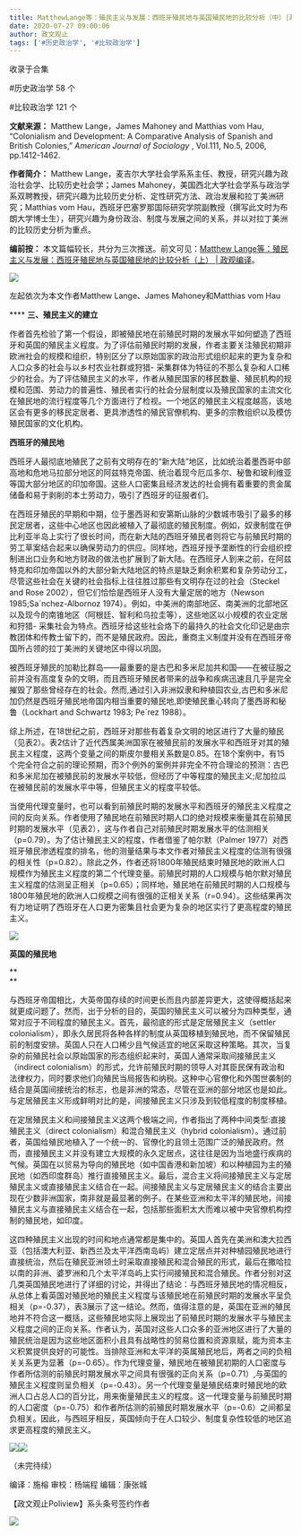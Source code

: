```yaml
---
title: MatthewLange等：殖民主义与发展：西班牙殖民地与英国殖民地的比较分析（中）|政观编译
date: 2020-07-27 09:00:06
author: 政文观止
tags: ['#历史政治学', '#比较政治学']
---
```



收录于合集

#历史政治学 58 个

#比较政治学 121 个

  

**文献来源：** Matthew Lange，James Mahoney and Matthias vom Hau, “Colonialism and
Development: A Comparative Analysis of Spanish and British Colonies,”
_American Journal of Sociology_ , Vol.111, No.5, 2006, pp.1412-1462.

  

 **作者简介：** Matthew Lange，麦吉尔大学社会学系系主任、教授，研究兴趣为政治社会学、比较历史社会学；James
Mahoney，美国西北大学社会学系与政治学系双聘教授，研究兴趣为比较历史分析、定性研究方法、政治发展和拉丁美洲研究；Matthias vom
Hau，西班牙巴塞罗那国际研究学院副教授（撰写此文时为布朗大学博士生），研究兴趣为身份政治、制度与发展之间的关系，并以对拉丁美洲的比较历史分析为重点。

  

 **编前按：** 本文篇幅较长，共分为三次推送。前文可见：[Matthew Lange等：殖民主义与发展：西班牙殖民地与英国殖民地的比较分析（上） |
政观编译](http://mp.weixin.qq.com/s?__biz=MzI5ODY0MTQ1OA==&mid=2247487355&idx=1&sn=fd972c7dcd55ba4a3e6b0ec8c63953d4&chksm=eca3fe26dbd477301aa3870b383018ed7c92cde042b6bc0a5ce0a3ee5077a2d304fd5f3535d7&scene=21#wechat_redirect)。

![](/images/269/2.png)

左起依次为本文作者Matthew Lange、James Mahoney和Matthias vom Hau

  
  

  

  

  

 **** **三、殖民主义的建立**

  

作者首先检验了第一个假设，即被殖民地在前殖民时期的发展水平如何塑造了西班牙和英国的殖民主义程度。为了评估前殖民时期的发展，作者主要关注殖民初期非欧洲社会的规模和组织，特别区分了以原始国家的政治形式组织起来的更为复杂和人口众多的社会与以乡村农业社群或狩猎-
采集群体为特征的不那么复杂和人口稀少的社会。为了评估殖民主义的水平，作者从殖民国家的移民数量、殖民机构的规模和范围、劳动力的普遍性、殖民者实行的社会分层制度以及殖民国家的主流文化在殖民地的流行程度等几个方面进行了检视。一个地区的殖民主义程度越高，该地区会有更多的移民定居者、更具渗透性的殖民官僚机构、更多的宗教组织以及模仿殖民国家的文化机构。

  

 **西班牙的殖民地**

  

西班牙人最彻底地殖民了之前有文明存在的“新大陆”地区，比如统治着墨西哥中部高地和危地马拉部分地区的阿兹特克帝国、统治着现今厄瓜多尔、秘鲁和玻利维亚等国大部分地区的印加帝国。这些人口密集且经济发达的社会拥有着重要的贵金属储备和易于剥削的本土劳动力，吸引了西班牙的征服者们。

  

在西班牙殖民的早期和中期，位于墨西哥和安第斯山脉的少数城市吸引了最多的移民定居者，这些中心地区也因此被植入了最彻底的殖民制度。例如，奴隶制度在伊比利亚半岛上实行了很长时间，而在新大陆的西班牙殖民者则将它与前殖民时期的劳工草案结合起来以确保劳动力的供应。同样地，西班牙授予垄断性的行会组织控制进出口业务和地方财政的做法也扩展到了新大陆。在西班牙人到来之前，在阿兹特克和印加帝国以外的大部分新大陆地区的特点是缺乏剩余积累和复杂劳动分工，尽管这些社会在关键的社会指标上往往胜过那些有文明存在过的社会（Steckel
and Rose 2002），但它们恰恰是西班牙人没有大量定居的地方（Newson 1985;Sa´nchez-Albornoz
1974）。例如，中美洲的南部地区、南美洲的北部地区以及现今的南锥地区（阿根廷、智利和乌拉圭等），这些地区以小规模的农业定居和狩猎-
采集社会为特点。西班牙给这些社会烙下的最持久的社会文化印记是由宗教团体和传教士留下的，而不是殖民政府。因此，重商主义制度并没有在西班牙帝国所占领的拉丁美洲的关键地区中得以巩固。

  

被西班牙殖民的加勒比群岛——最重要的是古巴和多米尼加共和国——在被征服之前并没有高度复杂的文明，而且西班牙殖民者带来的战争和疾病迅速且几乎是完全摧毁了那些曾经存在的社会。然而,通过引入非洲奴隶和种植园农业,古巴和多米尼加仍然是西班牙殖民地帝国内相当重要的殖民地,即使殖民重心转向了墨西哥和秘鲁（Lockhart
and Schwartz 1983; Pe´rez 1988）。

  

综上所述，在18世纪之前，西班牙对那些有着复杂文明的地区进行了大量的殖民（见表2）。表2估计了近代西属美洲国家在被殖民前的发展水平和西班牙对其的殖民主义程度，这两个变量之间的斯皮尔曼相关系数是0.85。在18个案例中，有15个完全符合之前的理论预期，而3个例外的案例并非完全不符合理论的预测：古巴和多米尼加在被殖民前的发展水平较低，但经历了中等程度的殖民主义;尼加拉瓜在被殖民前的发展水平中等，但殖民主义的程度平较低。

  

当使用代理变量时，也可以看到前殖民时期的发展水平和西班牙的殖民主义程度之间的反向关系。作者使用了殖民地在前殖民时期人口的绝对规模来衡量其在前殖民时期的发展水平（见表2），这与作者自己对前殖民时期发展水平的估测相关（p=0.79）。为了估计殖民主义的程度，作者借鉴了帕尔默（Palmer
1977）对西班牙殖民渗透程度的排名，他的测量结果与本文作者对殖民主义程度的估测有很强的相关性（p=0.82）。除此之外，作者还将1800年殖民结束时殖民地的欧洲人口规模作为殖民主义程度的第二个代理变量。前殖民时期的人口规模与帕尔默对殖民主义程度的估测呈正相关（p=0.65）；同样地，殖民地在前殖民时期的人口规模与1800年殖民地的欧洲人口规模之间有很强的正相关关系（r=0.94）。这些结果再次有力地证明了西班牙在人口更为密集且社会更为复杂的地区实行了更高程度的殖民主义。

![](/images/269/3.png)

 **英国的殖民地**

 **  
**

与西班牙帝国相比，大英帝国存续的时间更长而且内部差异更大，这使得概括起来就更成问题了。然而，出于分析的目的，英国的殖民主义可以被分为四种类型，通常对应于不同程度的殖民主义。首先，最彻底的形式是定居殖民主义（settler
colonialism），即永久居民将各种各样的制度从英国移植到殖民地，而不保留殖民前的制度安排。英国人只在人口稀少且气候适宜的地区采取这种策略。其次，当复杂的前殖民社会以原始国家的形态组织起来时，英国人通常采取间接殖民主义（indirect
colonialism）的形式，允许前殖民时期的领导人对其臣民保有政治和法律权力，同时要求他们向殖民当局报告和纳税。这种中心官僚化和外围世袭制的结合是英国间接统治的标志，也是非洲的常态，尽管在亚洲的部分地区也是如此。与定居殖民主义形成鲜明对比的是，间接殖民主义只涉及到较低程度的制度移植。  

  

在定居殖民主义和间接殖民主义这两个极端之间，作者指出了两种中间类型:直接殖民主义（direct colonialism）和混合殖民主义（hybrid
colonialism）。通过前者，英国给殖民地植入了一个统一的、官僚化的且领土范围广泛的殖民政府。然而，直接殖民主义并没有建立大规模的永久定居点，这往往是因为当地盛行疾病的气候。英国在以贸易为导向的殖民地（如中国香港和新加坡）和以种植园为主的殖民地（如西印度群岛）推行直接殖民主义。最后，混合主义将间接殖民主义与定居殖民主义或直接殖民主义结合在一起。间接殖民主义与定居殖民主义的结合主要出现在少数非洲国家，南非就是最显著的例子。在某些亚洲和太平洋的殖民地，间接殖民主义与直接殖民主义结合在一起，包括那些面积太大而难以被中央官僚机构控制的殖民地，如印度。

  

这四种殖民主义出现的时间和地点通常都是集中的。英国人首先在美洲和澳大拉西亚（包括澳大利亚、新西兰及太平洋西南岛屿）建立定居点并对种植园殖民地进行直接统治，然后在殖民亚洲领土时采取直接殖民和混合殖民的形式，最后在撒哈拉以南的非洲、婆罗洲和几个太平洋岛屿上实行间接殖民和混合殖民。作者分别对这几类英国殖民地进行了详细的讨论，并得出了结论：与西班牙殖民地的情况相反，从总体上看英国对殖民地的殖民主义程度与该殖民地在前殖民时期的发展水平呈负相关（p=-0.37），表3展示了这一结论。然而，值得注意的是，英国在亚洲的殖民地并不符合这一概括，这些殖民地实际上展现出了前殖民时期的发展水平与殖民主义程度之间的正向关系。作者认为，英国对这些人口众多的亚洲地区进行了大量的殖民统治是因为这些地区面积小且具有战略性的贸易位置和资源禀赋，能为资本主义积累提供良好的可能性。当排除亚洲和太平洋的英属殖民地后，两者之间的负相关关系更为显著（p=-0.65）。作为代理变量，殖民地在被殖民初期的人口密度与作者所估测的前殖民时期发展水平之间具有很强的正向关系（p=0.71）,与英国的殖民主义程度则呈负相关（p=-0.43）。另一个代理变量是殖民结束时殖民地的欧洲人口占总人口的百分比，用来衡量殖民主义的程度。这一代理变量与前殖民时期的人口密度（p=-0.75）和作者所估测的前殖民时期发展水平（p=-0.6）之间都呈负相关。因此，与西班牙相反，英国倾向于在人口较少、制度复杂性较低的地区追求更高程度的殖民主义。

![](/images/269/4.png)![](/images/269/5.png)

（未完待续）

  

编译：施榕 审校：杨端程 编辑：康张城

【政文观止Poliview】系头条号签约作者

  

![](/images/269/6.jpeg)

  

